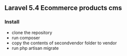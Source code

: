 ## Laravel 5.4 Ecommerce products cms


### Install


 - clone the repository
 - run composer
 - copy the contents of secondvendor folder to vendor
 - run php artisan migrate

